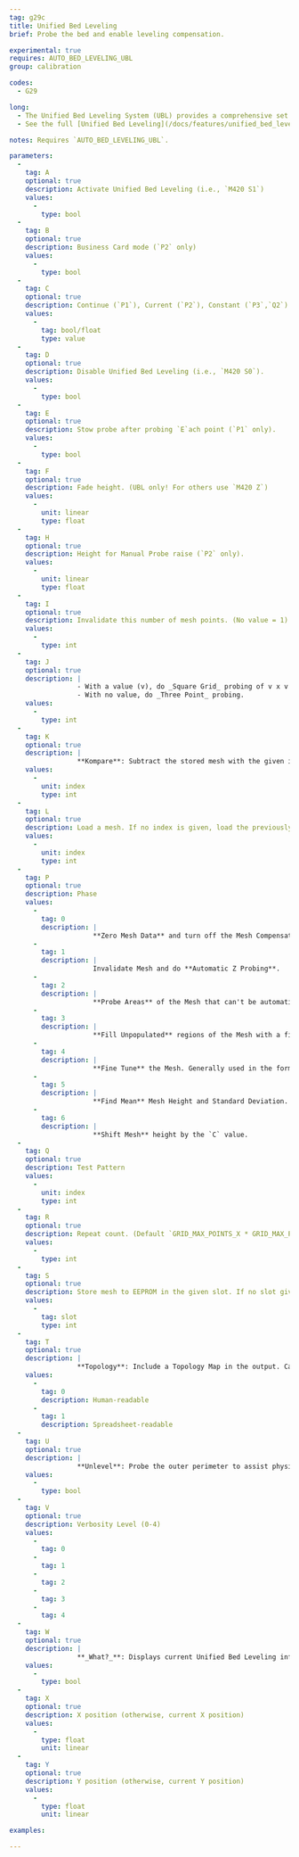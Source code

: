 ```yaml
---
tag: g29c
title: Unified Bed Leveling
brief: Probe the bed and enable leveling compensation.

experimental: true
requires: AUTO_BED_LEVELING_UBL
group: calibration

codes:
  - G29

long:
  - The Unified Bed Leveling System (UBL) provides a comprehensive set of resources to produce the best bed leveling results possible.
  - See the full [Unified Bed Leveling](/docs/features/unified_bed_leveling.html) documentation for more details. (Examples below.)

notes: Requires `AUTO_BED_LEVELING_UBL`.

parameters:
  -
    tag: A
    optional: true
    description: Activate Unified Bed Leveling (i.e., `M420 S1`)
    values:
      -
        type: bool
  -
    tag: B
    optional: true
    description: Business Card mode (`P2` only)
    values:
      -
        type: bool
  -
    tag: C
    optional: true
    description: Continue (`P1`), Current (`P2`), Constant (`P3`,`Q2`)
    values:
      -
        tag: bool/float
        type: value
  -
    tag: D
    optional: true
    description: Disable Unified Bed Leveling (i.e., `M420 S0`).
    values:
      -
        type: bool
  -
    tag: E
    optional: true
    description: Stow probe after probing `E`ach point (`P1` only).
    values:
      -
        type: bool
  -
    tag: F
    optional: true
    description: Fade height. (UBL only! For others use `M420 Z`)
    values:
      -
        unit: linear
        type: float
  -
    tag: H
    optional: true
    description: Height for Manual Probe raise (`P2` only).
    values:
      -
        unit: linear
        type: float
  -
    tag: I
    optional: true
    description: Invalidate this number of mesh points. (No value = 1)
    values:
      -
        type: int
  -
    tag: J
    optional: true
    description: |
                 - With a value (v), do _Square Grid_ probing of v x v points.
                 - With no value, do _Three Point_ probing.
    values:
      -
        type: int
  -
    tag: K
    optional: true
    description: |
                 **Kompare**: Subtract the stored mesh with the given index from the current mesh.
    values:
      -
        unit: index
        type: int
  -
    tag: L
    optional: true
    description: Load a mesh. If no index is given, load the previously-activated mesh.
    values:
      -
        unit: index
        type: int
  -
    tag: P
    optional: true
    description: Phase
    values:
      -
        tag: 0
        description: |
                     **Zero Mesh Data** and turn off the Mesh Compensation System.
      -
        tag: 1
        description: |
                     Invalidate Mesh and do **Automatic Z Probing**.
      -
        tag: 2
        description: |
                     **Probe Areas** of the Mesh that can't be automatically handled.
      -
        tag: 3
        description: |
                     **Fill Unpopulated** regions of the Mesh with a fixed value (`C` or ).
      -
        tag: 4
        description: |
                     **Fine Tune** the Mesh. Generally used in the form `G29 P4 Rnn Xxxx Yyyy`.
      -
        tag: 5
        description: |
                     **Find Mean** Mesh Height and Standard Deviation.
      -
        tag: 6
        description: |
                     **Shift Mesh** height by the `C` value.
  -
    tag: Q
    optional: true
    description: Test Pattern
    values:
      -
        unit: index
        type: int
  -
    tag: R
    optional: true
    description: Repeat count. (Default `GRID_MAX_POINTS_X * GRID_MAX_POINTS_Y`)
    values:
      -
        type: int
  -
    tag: S
    optional: true
    description: Store mesh to EEPROM in the given slot. If no slot given, use last-activated. Use `S-1` for GCode output.
    values:
      -
        tag: slot
        type: int
  -
    tag: T
    optional: true
    description: |
                 **Topology**: Include a Topology Map in the output. Can be used alone or with several other commands. A map type can also be specified:
    values:
      -
        tag: 0
        description: Human-readable
      -
        tag: 1
        description: Spreadsheet-readable
  -
    tag: U
    optional: true
    description: |
                 **Unlevel**: Probe the outer perimeter to assist physical leveling. (Use with `G29 P1 O`)
    values:
      -
        type: bool
  -
    tag: V
    optional: true
    description: Verbosity Level (0-4)
    values:
      -
        tag: 0
      -
        tag: 1
      -
        tag: 2
      -
        tag: 3
      -
        tag: 4
  -
    tag: W
    optional: true
    description: |
                 **_What?_**: Displays current Unified Bed Leveling info
    values:
      -
        type: bool
  -
    tag: X
    optional: true
    description: X position (otherwise, current X position)
    values:
      -
        type: float
        unit: linear
  -
    tag: Y
    optional: true
    description: Y position (otherwise, current Y position)
    values:
      -
        type: float
        unit: linear

examples:

---
```

